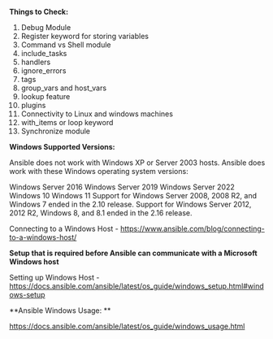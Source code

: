 **Things to Check:**

1. Debug Module
2. Register keyword for storing variables
3. Command vs Shell module
4. include_tasks
5. handlers
6. ignore_errors
7. tags
8. group_vars and host_vars
9. lookup feature
10. plugins
11. Connectivity to Linux and windows machines
12. with_items or loop keyword
13. Synchronize module

**Windows Supported Versions:**

Ansible does not work with Windows XP or Server 2003 hosts. Ansible does work with these Windows operating system versions:

Windows Server 2016
Windows Server 2019
Windows Server 2022
Windows 10
Windows 11
Support for Windows Server 2008, 2008 R2, and Windows 7 ended in the 2.10 release. Support for Windows Server 2012, 2012 R2, Windows 8, and 8.1 ended in the 2.16 release.

Connecting to a Windows Host - https://www.ansible.com/blog/connecting-to-a-windows-host/

**Setup that is required before Ansible can communicate with a Microsoft Windows host**

Setting up Windows Host - https://docs.ansible.com/ansible/latest/os_guide/windows_setup.html#windows-setup

**Ansible Windows Usage: **

https://docs.ansible.com/ansible/latest/os_guide/windows_usage.html





